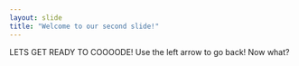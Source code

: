 ```yaml
---
layout: slide
title: "Welcome to our second slide!"
---
```

LETS GET READY TO COOOODE!
Use the left arrow to go back!
Now what?
